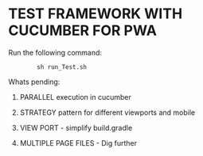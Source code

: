# TEST FRAMEWORK WITH CUCUMBER FOR PWA 

Run the following command:

            sh run_Test.sh


Whats pending:
1) PARALLEL execution in cucumber

2) STRATEGY pattern for different viewports and mobile

3) VIEW PORT - simplify build.gradle

4) MULTIPLE PAGE FILES - Dig further



